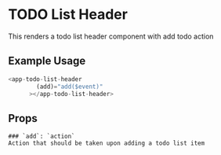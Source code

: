 # TODO List Header

This renders a todo list header component with add todo action

## Example Usage

```javascript
<app-todo-list-header
        (add)="add($event)"
      ></app-todo-list-header>
```

## Props

    ### `add`: `action`
    Action that should be taken upon adding a todo list item
